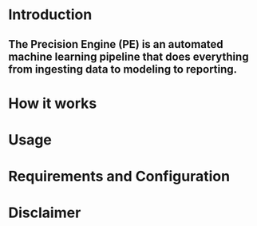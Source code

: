 # Introduction
## The Precision Engine (PE) is an automated machine learning pipeline that does everything from ingesting data to modeling to reporting.



# How it works 




# Usage




# Requirements and Configuration




# Disclaimer
